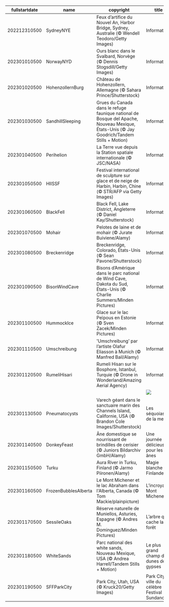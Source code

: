 |fullstartdate|name|copyright|title|image|
|--|--|--|--|--|
202212310500|SydneyNYE|Feux d’artifice du Nouvel An, Harbor Bridge, Sydney, Australie (© Wendell Teodoro/Getty Images)|Information|![](/fr-CA/2023/01/202212310500SydneyNYE.jpg)|
202301010500|NorwayNYD|Ours blanc dans le Svalbard, Norvège (© Dennis Stogsdill/Getty Images)|Information|![](/fr-CA/2023/01/202301010500NorwayNYD.jpg)|
202301020500|HohenzollernBurg|Château de Hohenzollern, Allemagne (© Sahara Prince/Shutterstock)|Information|![](/fr-CA/2023/01/202301020500HohenzollernBurg.jpg)|
202301030500|SandhillSleeping|Grues du Canada dans le refuge faunique national de Bosque del Apache, Nouveau Mexique, États-Unis (© Jay Goodrich/Tandem Stills + Motion)|Information|![](/fr-CA/2023/01/202301030500SandhillSleeping.jpg)|
202301040500|Perihelion|La Terre vue depuis la Station spatiale internationale (© JSC/NASA)|Information|![](/fr-CA/2023/01/202301040500Perihelion.jpg)|
202301050500|HIISSF|Festival international de sculpture sur glace et de neige de Harbin, Harbin, Chine (© STR/AFP via Getty Images)|Information|![](/fr-CA/2023/01/202301050500HIISSF.jpg)|
202301060500|BlackFell|Black Fell, Lake District, Angleterre (© Daniel Kay/Shutterstock)|Information|![](/fr-CA/2023/01/202301060500BlackFell.jpg)|
202301070500|Mohair|Pelotes de laine et de mohair (© Jurate Buiviene/Alamy)|Information|![](/fr-CA/2023/01/202301070500Mohair.jpg)|
202301080500|Breckenridge|Breckenridge, Colorado, États-Unis (© Sean Pavone/Shutterstock)|Information|![](/fr-CA/2023/01/202301080500Breckenridge.jpg)|
202301090500|BisonWindCave|Bisons d’Amérique dans le parc national de Wind Cave, Dakota du Sud, États-Unis (© Charlie Summers/Minden Pictures)|Information|![](/fr-CA/2023/01/202301090500BisonWindCave.jpg)|
202301100500|HummockIce|Glace sur le lac Peïpous en Estonie (© Sven Zacek/Minden Pictures)|Information|![](/fr-CA/2023/01/202301100500HummockIce.jpg)|
202301110500|Umschreibung|'Umschreibung' par l’artiste Olafur Eliasson à Munich (© Manfred Bail/Alamy)|Information|![](/fr-CA/2023/01/202301110500Umschreibung.jpg)|
202301120500|RumeliHisari|Rumeli Hisarı sur le Bosphore, Istanbul, Turquie (© Drone in Wonderland/Amazing Aerial Agency)|Information|![](/fr-CA/2023/01/202301120500RumeliHisari.jpg)|
||||![](/fr-CA/2023/01/.jpg)|
202301130500|Pneumatocysts|Varech géant dans le sanctuaire marin des Channels Island, Californie, USA (© Brandon Cole Images/Shutterstock)|Les séquoias de la mer|![](/fr-CA/2023/01/202301130500Pneumatocysts.jpg)|
202301140500|DonkeyFeast|Âne domestique se nourrissant de brindilles de cerisier (© Juniors Bildarchiv GmbH/Alamy)|Une journée délicieuse pour les ânes|![](/fr-CA/2023/01/202301140500DonkeyFeast.jpg)|
202301150500|Turku|Aura River in Turku, Finland (© Jarmo Piironen/Alamy)|Magie blanche en Finlande|![](/fr-CA/2023/01/202301150500Turku.jpg)|
202301160500|FrozenBubblesAlberta|Le Mont Michener et le lac Abraham dans l'Alberta, Canada (© Tom Mackie/plainpicture)|L’incroyable Mont Michener|![](/fr-CA/2023/01/202301160500FrozenBubblesAlberta.jpg)|
202301170500|SessileOaks|Réserve naturelle de Muniellos, Asturies, Espagne (© Andres M. Dominguez/Minden Pictures)|L’arbre qui cache la forêt|![](/fr-CA/2023/01/202301170500SessileOaks.jpg)|
202301180500|WhiteSands|Parc national des white sands, Nouveau Mexique, USA (© Andrea Harrell/Tandem Stills + Motion)|Le plus grand champ de dunes de gypses|![](/fr-CA/2023/01/202301180500WhiteSands.jpg)|
202301190500|SFFParkCity|Park City, Utah, USA (© Kruck20/Getty Images)|Park City, ville du célèbre Festival Sundance|![](/fr-CA/2023/01/202301190500SFFParkCity.jpg)|
